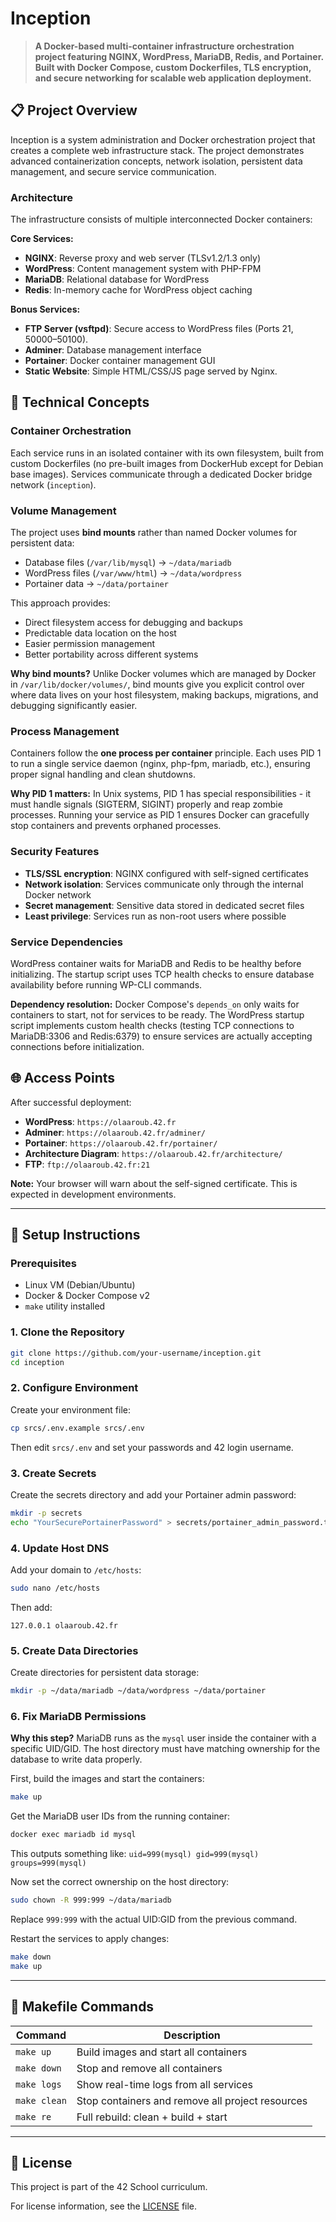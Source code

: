 
# Inception

> **A Docker-based multi-container infrastructure orchestration project featuring NGINX, WordPress, MariaDB, Redis, and Portainer. Built with Docker Compose, custom Dockerfiles, TLS encryption, and secure networking for scalable web application deployment.**

## 📋 Project Overview

Inception is a system administration and Docker orchestration project that creates a complete web infrastructure stack. The project demonstrates advanced containerization concepts, network isolation, persistent data management, and secure service communication.

### Architecture

The infrastructure consists of multiple interconnected Docker containers:

**Core Services:**

- **NGINX**: Reverse proxy and web server (TLSv1.2/1.3 only)
- **WordPress**: Content management system with PHP-FPM
- **MariaDB**: Relational database for WordPress
- **Redis**: In-memory cache for WordPress object caching

**Bonus Services:**

- **FTP Server (vsftpd)**: Secure access to WordPress files (Ports 21, 50000–50100).
- **Adminer**: Database management interface
- **Portainer**: Docker container management GUI
- **Static Website**: Simple HTML/CSS/JS page served by Nginx.

## 🔧 Technical Concepts

### Container Orchestration

Each service runs in an isolated container with its own filesystem, built from custom Dockerfiles (no pre-built images from DockerHub except for Debian base images). Services communicate through a dedicated Docker bridge network (`inception`).

### Volume Management

The project uses **bind mounts** rather than named Docker volumes for persistent data:

- Database files (`/var/lib/mysql`) → `~/data/mariadb`
- WordPress files (`/var/www/html`) → `~/data/wordpress`
- Portainer data → `~/data/portainer`

This approach provides:

- Direct filesystem access for debugging and backups
- Predictable data location on the host
- Easier permission management
- Better portability across different systems

**Why bind mounts?** Unlike Docker volumes which are managed by Docker in `/var/lib/docker/volumes/`, bind mounts give you explicit control over where data lives on your host filesystem, making backups, migrations, and debugging significantly easier.

### Process Management

Containers follow the **one process per container** principle. Each uses PID 1 to run a single service daemon (nginx, php-fpm, mariadb, etc.), ensuring proper signal handling and clean shutdowns.

**Why PID 1 matters:** In Unix systems, PID 1 has special responsibilities - it must handle signals (SIGTERM, SIGINT) properly and reap zombie processes. Running your service as PID 1 ensures Docker can gracefully stop containers and prevents orphaned processes.

### Security Features

- **TLS/SSL encryption**: NGINX configured with self-signed certificates
- **Network isolation**: Services communicate only through the internal Docker network
- **Secret management**: Sensitive data stored in dedicated secret files
- **Least privilege**: Services run as non-root users where possible

### Service Dependencies

WordPress container waits for MariaDB and Redis to be healthy before initializing. The startup script uses TCP health checks to ensure database availability before running WP-CLI commands.

**Dependency resolution:** Docker Compose's `depends_on` only waits for containers to start, not for services to be ready. The WordPress startup script implements custom health checks (testing TCP connections to MariaDB:3306 and Redis:6379) to ensure services are actually accepting connections before initialization.

## 🌐 Access Points

After successful deployment:

- **WordPress**: `https://olaaroub.42.fr`
- **Adminer**: `https://olaaroub.42.fr/adminer/`
- **Portainer**: `https://olaaroub.42.fr/portainer/`
- **Architecture Diagram**: `https://olaaroub.42.fr/architecture/`
- **FTP**: `ftp://olaaroub.42.fr:21`

**Note:** Your browser will warn about the self-signed certificate. This is expected in development environments.

---

## 🚀 Setup Instructions

### Prerequisites

- Linux VM (Debian/Ubuntu)
- Docker & Docker Compose v2
- `make` utility installed

### 1. Clone the Repository

```bash
git clone https://github.com/your-username/inception.git
cd inception
```

### 2. Configure Environment

Create your environment file:

```bash
cp srcs/.env.example srcs/.env
```

Then edit `srcs/.env` and set your passwords and 42 login username.

### 3. Create Secrets

Create the secrets directory and add your Portainer admin password:

```bash
mkdir -p secrets
echo "YourSecurePortainerPassword" > secrets/portainer_admin_password.txt
```

### 4. Update Host DNS

Add your domain to `/etc/hosts`:

```bash
sudo nano /etc/hosts
```

Then add:

```text
127.0.0.1 olaaroub.42.fr
```

### 5. Create Data Directories

Create directories for persistent data storage:

```bash
mkdir -p ~/data/mariadb ~/data/wordpress ~/data/portainer
```

### 6. Fix MariaDB Permissions

**Why this step?** MariaDB runs as the `mysql` user inside the container with a specific UID/GID. The host directory must have matching ownership for the database to write data properly.

First, build the images and start the containers:

```bash
make up
```

Get the MariaDB user IDs from the running container:

```bash
docker exec mariadb id mysql
```

This outputs something like: `uid=999(mysql) gid=999(mysql) groups=999(mysql)`

Now set the correct ownership on the host directory:

```bash
sudo chown -R 999:999 ~/data/mariadb
```

Replace `999:999` with the actual UID:GID from the previous command.

Restart the services to apply changes:

```bash
make down
make up
```

---

## 📝 Makefile Commands

| Command      | Description                                      |
| ------------ | ------------------------------------------------ |
| `make up`    | Build images and start all containers            |
| `make down`  | Stop and remove all containers                   |
| `make logs`  | Show real-time logs from all services            |
| `make clean` | Stop containers and remove all project resources |
| `make re`    | Full rebuild: clean + build + start              |

---

## 📄 License

This project is part of the 42 School curriculum.

For license information, see the [LICENSE](LICENSE) file.
